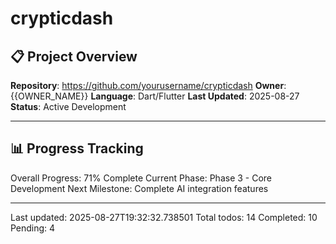 # crypticdash

## 📋 Project Overview
**Repository**: https://github.com/yourusername/crypticdash
**Owner**: {{OWNER_NAME}}
**Language**: Dart/Flutter
**Last Updated**: 2025-08-27
**Status**: Active Development

---

## 📊 Progress Tracking
Overall Progress: 71% Complete
Current Phase: Phase 3 - Core Development
Next Milestone: Complete AI integration features

---
Last updated: 2025-08-27T19:32:32.738501
Total todos: 14
Completed: 10
Pending: 4
